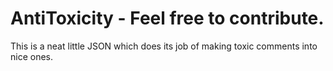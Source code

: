 # AntiToxicity - Feel free to contribute.
This is a neat little JSON which does its job of making toxic comments into nice ones.
